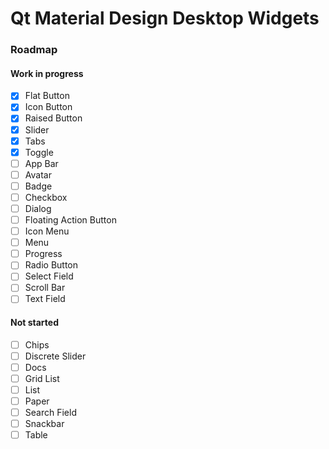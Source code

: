 # Qt Material Design Desktop Widgets

### Roadmap

#### Work in progress

- [x] Flat Button
- [x] Icon Button
- [x] Raised Button
- [x] Slider
- [x] Tabs
- [x] Toggle
- [ ] App Bar
- [ ] Avatar
- [ ] Badge
- [ ] Checkbox
- [ ] Dialog
- [ ] Floating Action Button
- [ ] Icon Menu
- [ ] Menu
- [ ] Progress
- [ ] Radio Button
- [ ] Select Field
- [ ] Scroll Bar
- [ ] Text Field

#### Not started

- [ ] Chips
- [ ] Discrete Slider
- [ ] Docs
- [ ] Grid List
- [ ] List
- [ ] Paper
- [ ] Search Field
- [ ] Snackbar
- [ ] Table
